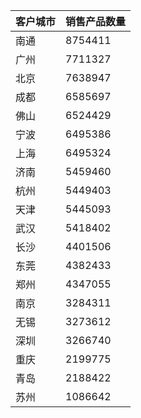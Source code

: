| 客户城市 | 销售产品数量 |
| :--- | :--- |
| 南通 | 8754411 |
| 广州 | 7711327 |
| 北京 | 7638947 |
| 成都 | 6585697 |
| 佛山 | 6524429 |
| 宁波 | 6495386 |
| 上海 | 6495324 |
| 济南 | 5459460 |
| 杭州 | 5449403 |
| 天津 | 5445093 |
| 武汉 | 5418402 |
| 长沙 | 4401506 |
| 东莞 | 4382433 |
| 郑州 | 4347055 |
| 南京 | 3284311 |
| 无锡 | 3273612 |
| 深圳 | 3266740 |
| 重庆 | 2199775 |
| 青岛 | 2188422 |
| 苏州 | 1086642 |
